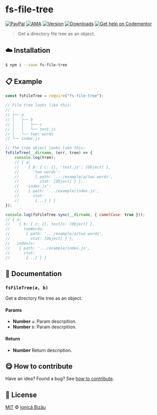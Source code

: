 
# fs-file-tree

 [![PayPal](https://img.shields.io/badge/%24-paypal-f39c12.svg)][paypal-donations] [![AMA](https://img.shields.io/badge/ask%20me-anything-1abc9c.svg)](https://github.com/IonicaBizau/ama) [![Version](https://img.shields.io/npm/v/fs-file-tree.svg)](https://www.npmjs.com/package/fs-file-tree) [![Downloads](https://img.shields.io/npm/dt/fs-file-tree.svg)](https://www.npmjs.com/package/fs-file-tree) [![Get help on Codementor](https://cdn.codementor.io/badges/get_help_github.svg)](https://www.codementor.io/johnnyb?utm_source=github&utm_medium=button&utm_term=johnnyb&utm_campaign=github)

> Get a directory file tree as an object.

## :cloud: Installation

```sh
$ npm i --save fs-file-tree
```


## :clipboard: Example



```js
const fsFileTree = require("fs-file-tree");

// File tree looks like this:
// .
// ├── a
// │   ├── b
// │   │   ├── c
// │   │   └── test.js
// │   └── two\ words
// └── index.js

// The tree object looks like this:
fsFileTree(__dirname, (err, tree) => {
    console.log(tree);
    // { a:
    //    { b: { c: {}, 'test.js': [Object] },
    //      'two words':
    //       { path: '.../example/a/two words',
    //         stat: [Object] } },
    //   'index.js':
    //    { path: '.../example/index.js',
    //      stat:
    //       {...} } }
});

console.log(fsFileTree.sync(__dirname, { camelCase: true }));
// { a:
//    { b: { c: {}, testJs: [Object] },
//      twoWords:
//       { path: '.../example/a/two words',
//         stat: [Object] } },
//   indexJs:
//    { path: '.../example/index.js',
//      stat:
//       {...} } }
```

## :memo: Documentation


### `fsFileTree(a, b)`
Get a directory file tree as an object.

#### Params
- **Number** `a`: Param descrpition.
- **Number** `b`: Param descrpition.

#### Return
- **Number** Return description.



## :yum: How to contribute
Have an idea? Found a bug? See [how to contribute][contributing].


## :scroll: License

[MIT][license] © [Ionică Bizău][website]

[paypal-donations]: https://www.paypal.com/cgi-bin/webscr?cmd=_s-xclick&hosted_button_id=RVXDDLKKLQRJW
[donate-now]: http://i.imgur.com/6cMbHOC.png

[license]: http://showalicense.com/?fullname=Ionic%C4%83%20Biz%C4%83u%20%3Cbizauionica%40gmail.com%3E%20(http%3A%2F%2Fionicabizau.net)&year=2016#license-mit
[website]: http://ionicabizau.net
[contributing]: /CONTRIBUTING.md
[docs]: /DOCUMENTATION.md
